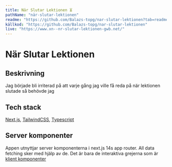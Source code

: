 ```yaml
---
title: När Slutar Lektionen ⏳
pathName: "när-slutar-lektionen"
readme: "https://github.com/Balazs-topg/nar-slutar-lektionen?tab=readme-ov-file#----n%C3%A4r-slutar-lektionennet-"
källkod: "https://github.com/Balazs-topg/nar-slutar-lektionen"
live: "https://www.xn--nr-slutar-lektionen-gwb.net/"
---
```


# När Slutar Lektionen

## Beskrivning

Jag började bli irriterad på att varje gång jag ville få reda på när lektionen slutade så behövde jag

## Tech stack

[Next.js](https://nextjs.org/), [TailwindCSS](https://tailwindcss.com/), [Typescript](https://www.typescriptlang.org/)

## Server komponenter

Appen utnyttjar server komponenterna i next.js 14s app router. All data fetching sker med hjälp av de. Det är bara de interaktiva grejerna som är [klient komponenter](https://react.dev/reference/react/use-client)
